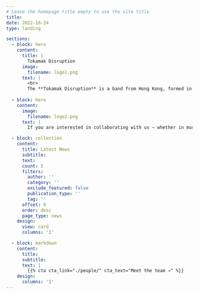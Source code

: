 ```yaml
---
# Leave the homepage title empty to use the site title
title:
date: 2022-10-24
type: landing

sections:
  - block: hero
    content:
      title: |
        Tokamak Disruption
      image:
        filename: logo1.png
      text: |
        <br>
        The **Tokamak Disruption** is a band from Hong Kong, formed in August 2024. They primarily focus on grindcore while also incorporating elements from other heavy music genres such as melodic death metal, deathcore, and nu metal. 
  
  - block: hero
    content:
      image:
        filename: logo2.png
      text: |
        If you are interested in collaborating with us — whether in music or academia (we are particularly keen on Music Information Retrieval) — please feel free to contact us via email at **zzhaock@connect.ust.hk** . We also welcome any performance opportunities, particularly in Hong Kong and Guangdong. 

  - block: collection
    content:
      title: Latest News
      subtitle:
      text:
      count: 5
      filters:
        author: ''
        category: ''
        exclude_featured: false
        publication_type: ''
        tag: ''
      offset: 0
      order: desc
      page_type: news
    design:
      view: card
      columns: '1'

  - block: markdown
    content:
      title:
      subtitle:
      text: |
        {{% cta cta_link="./people/" cta_text="Meet the team →" %}}
    design:
      columns: '1'
---
```


